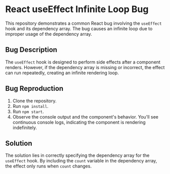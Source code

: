 # React useEffect Infinite Loop Bug
This repository demonstrates a common React bug involving the `useEffect` hook and its dependency array. The bug causes an infinite loop due to improper usage of the dependency array. 

## Bug Description
The `useEffect` hook is designed to perform side effects after a component renders.  However, if the dependency array is missing or incorrect, the effect can run repeatedly, creating an infinite rendering loop.

## Bug Reproduction
1. Clone the repository.
2. Run `npm install`.
3. Run `npm start`.
4. Observe the console output and the component's behavior.  You'll see continuous console logs, indicating the component is rendering indefinitely.

## Solution
The solution lies in correctly specifying the dependency array for the `useEffect` hook.  By including the `count` variable in the dependency array, the effect only runs when `count` changes. 
